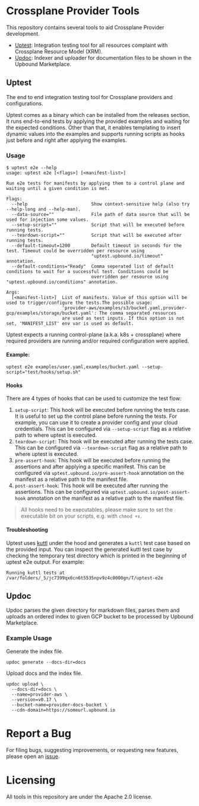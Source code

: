 # Crossplane Provider Tools

This repository contains several tools to aid Crossplane Provider development.
* [Uptest](#uptest): Integration testing tool for all resources complaint with Crossplane
  Resource Model (XRM).
* [Updoc](#updoc): Indexer and uploader for documentation files to be shown in the Upbound
  Marketplace.

## Uptest

The end to end integration testing tool for Crossplane providers and configurations.

Uptest comes as a binary which can be installed from the releases section. It runs end-to-end tests
by applying the provided examples and waiting for the expected conditions. Other than that, it enables templating to
insert dynamic values into the examples and supports running scripts as hooks just before and right after applying
the examples.

### Usage

```shell
$ uptest e2e --help
usage: uptest e2e [<flags>] [<manifest-list>]

Run e2e tests for manifests by applying them to a control plane and waiting until a given condition is met.

Flags:
  --help                        Show context-sensitive help (also try --help-long and --help-man).
  --data-source=""              File path of data source that will be used for injection some values.
  --setup-script=""             Script that will be executed before running tests.
  --teardown-script=""          Script that will be executed after running tests.
  --default-timeout=1200        Default timeout in seconds for the test. Timeout could be overridden per resource using
                                "uptest.upbound.io/timeout" annotation.
  --default-conditions="Ready"  Comma seperated list of default conditions to wait for a successful test. Conditions could be
                                overridden per resource using "uptest.upbound.io/conditions" annotation.

Args:
  [<manifest-list>]  List of manifests. Value of this option will be used to trigger/configure the tests.The possible usage:
                     'provider-aws/examples/s3/bucket.yaml,provider-gcp/examples/storage/bucket.yaml': The comma separated resources
                     are used as test inputs. If this option is not set, 'MANIFEST_LIST' env var is used as default.
```

Uptest expects a running control-plane (a.k.a. k8s + crossplane) where required providers are running and/or required
configuration were applied.

#### Example: 

```shell
uptest e2e examples/user.yaml,examples/bucket.yaml --setup-script="test/hooks/setup.sh"
```

#### Hooks

There are 4 types of hooks that can be used to customize the test flow:

1. `setup-script`: This hook will be executed before running the tests case. It is useful to set up the control plane
   before running the tests. For example, you can use it to create a provider config and your cloud credentials. This
   can be configured via `--setup-script` flag as a relative path to where uptest is executed.
2. `teardown-script`: This hook will be executed after running the tests case. This can be configured via
   `--teardown-script` flag as a relative path to where uptest is executed.
3. `pre-assert-hook`: This hook will be executed before running the assertions and after applying a specific manifest.
    This can be configured via `uptest.upbound.io/pre-assert-hook` annotation on the manifest as a relative path to the
    manifest file.
4. `post-assert-hook`: This hook will be executed after running the assertions. This can be configured via 
    `uptest.upbound.io/post-assert-hook` annotation on the manifest as a relative path to the manifest file.

> All hooks need to be executables, please make sure to set the executable bit on your scripts, e.g. with `chmod +x`.

#### Troubleshooting

Uptest uses [kuttl](https://kuttl.dev/) under the hood and generates a `kuttl` test case based on the provided input.
You can inspect the generated kuttl test case by checking the temporary test directory which is printed in the beginning
of uptest e2e output. For example:

```shell
Running kuttl tests at /var/folders/_5/jc7399qx6cn6t5535npv9z4c0000gn/T/uptest-e2e
```

## Updoc

Updoc parses the given directory for markdown files, parses them and uploads an
ordered index to given GCP bucket to be processed by Upbound Marketplace.

### Example Usage

Generate the index file.
```console
updoc generate --docs-dir=docs
```

Upload docs and the index file.
```console
updoc upload \
  --docs-dir=docs \
  --name=provider-aws \
  --version=v0.17 \
  --bucket-name=provider-docs-bucket \
  --cdn-domain=https://someurl.upbound.io
```

# Report a Bug

For filing bugs, suggesting improvements, or requesting new features, please
open an [issue](https://github.com/upbound/uptest/issues).

# Licensing

All tools in this repository are under the Apache 2.0 license.
